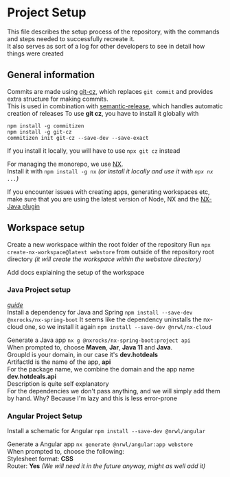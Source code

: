 # Project Setup

This file describes the setup process of the repository, with the commands and steps needed to successfully recreate it.\
It also serves as sort of a log for other developers to see in detail how things were created

## General information

Commits are made using [git-cz](https://github.com/streamich/git-cz), which replaces `git commit` and provides extra structure for making commits.\
This is used in combination with [semantic-release](https://github.com/semantic-release/semantic-release), which handles automatic creation of releases
To use **git cz**, you have to install it globally with

```shell
npm install -g commitizen
npm install -g git-cz
commitizen init git-cz --save-dev --save-exact
```

If you install it locally, you will have to use `npx git cz` instead

For managing the monorepo, we use [NX](https://github.com/nrwl/nx).\
Install it with `npm install -g nx` _(or install it locally and use it with `npx nx ...`)_

If you encounter issues with creating apps, generating workspaces etc, make sure that you are using the latest version of Node, NX and the [NX-Java plugin](https://github.com/tinesoft/nxrocks/releases)

## Workspace setup

Create a new workspace within the root folder of the repository
Run `npx create-nx-workspace@latest webstore` from outside of the repository root directory _(it will create the workspace within the webstore directory)_

Add docs explaining the setup of the workspace

### Java Project setup

_[guide](https://www.linkedin.com/pulse/integrating-spring-boot-application-inside-nx-workspace-tine-kondo/)_ \
Install a dependency for Java and Spring
`npm install --save-dev @nxrocks/nx-spring-boot`
It seems like the dependency uninstalls the nx-cloud one, so we install it again
`npm install --save-dev @nrwl/nx-cloud`

Generate a Java app
`nx g @nxrocks/nx-spring-boot:project api` \
When prompted to, choose **Maven**, **Jar**, **Java 11** and **Java**. \
GroupId is your domain, in our case it's **dev.hotdeals** \
ArtifactId is the name of the app, **api** \
For the package name, we combine the domain and the app name **dev.hotdeals.api** \
Description is quite self explanatory \
For the dependencies we don't pass anything, and we will simply add them by hand. Why? Because I'm lazy and this is less error-prone

### Angular Project Setup

Install a schematic for Angular `npm install --save-dev @nrwl/angular`

Generate a Angular app `nx generate @nrwl/angular:app webstore` \
When prompted to, choose the following: \
Stylesheet format: **CSS** \
Router: **Yes** _(We will need it in the future anyway, might as well add it)_
